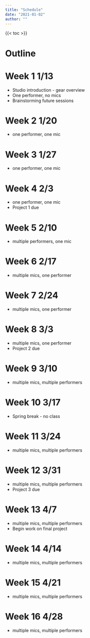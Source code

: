 ```yaml
---
title: "Schedule"
date: "2021-01-02"
author: ""
---
```


{{< toc >}}

# Outline

# Week 1 1/13

- Studio introduction - gear overview
- One performer, no mics
- Brainstorming future sessions

# Week 2 1/20

- one performer, one mic

# Week 3 1/27

- one performer, one mic

# Week 4 2/3

- one performer, one mic
- Project 1 due

# Week 5 2/10

- multiple performers, one mic

# Week 6 2/17

- multiple mics, one performer

# Week 7 2/24

- multiple mics, one performer

# Week 8 3/3

- multiple mics, one performer
- Project 2 due

# Week 9 3/10

- multiple mics, multiple performers

# Week 10 3/17

- Spring break - no class

# Week 11 3/24

- multiple mics, multiple performers

# Week 12 3/31

- multiple mics, multiple performers
- Project 3 due

# Week 13 4/7

- multiple mics, multiple performers
- Begin work on final project

# Week 14 4/14

- multiple mics, multiple performers

# Week 15 4/21

- multiple mics, multiple performers

# Week 16 4/28

- multiple mics, multiple performers
